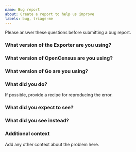 ```yaml
---
name: Bug report
about: Create a report to help us improve
labels: bug, triage-me
---
```


Please answer these questions before submitting a bug report.

### What version of the Exporter are you using?


### What version of OpenCensus are you using?


### What version of Go are you using?


### What did you do?
If possible, provide a recipe for reproducing the error.


### What did you expect to see?


### What did you see instead?


### Additional context
Add any other context about the problem here.
